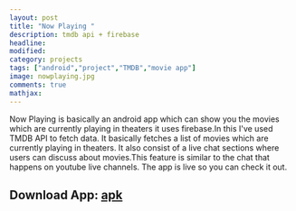 ```yaml
---
layout: post
title: "Now Playing "       
description: tmdb api + firebase     
headline:    
modified:                 
category: projects
tags: ["android","project","TMDB","movie app"]
image: nowplaying.jpg
comments: true
mathjax:
---
```


Now Playing is basically an android app which can show you the movies which are currently playing in theaters it uses firebase.In this I've used TMDB API to fetch data. It basically fetches a list of movies which are currently playing in theaters. It also consist of a live chat sections where users can discuss about movies.This feature is similar to the chat that happens on youtube live channels. The app is live so you can check it out.
<br/>

## Download App: [apk](https://drive.google.com/open?id=0B1fFMBcXSmaUd2VOV0hPYUxFNUk)

